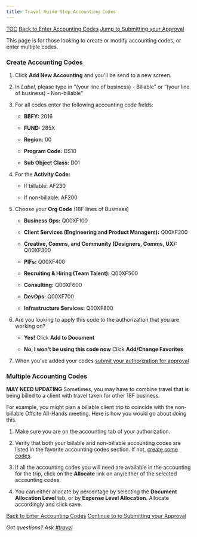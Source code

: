 ```yaml
---
title: Travel Guide Step Accounting Codes
---
```


[TOC](/travel-guide-table-of-contents)
[Back to Enter Accounting Codes](/travel-guide-3-approval/#enter-accounting-codes)
[Jump to Submitting your Approval](/travel-guide-3-approval/#submit-authorization-for-approval)

This page is for those looking to create or modify accounting codes, or enter multiple codes.

### Create Accounting Codes

1. Click **Add New Accounting** and you'll be send to a new screen.

2. In *Label*, please type in “(your line of business) - Billable” or “(your line of business) - Non-billable”

3. For all codes enter the following accounting code fields:

    * **BBFY:** 2016

    * **FUND:** 285X

    * **Region:** 00

    * **Program Code:** DS10

    * **Sub Object Class:** D01

4. For the **Activity Code:**

    * If billable: AF230

    * If non-billable: AF200

5. Choose your **Org Code** (18F lines of Business)
    * **Business Ops:** Q00XF100

    * **Client Services (Engineering and Product Managers):** Q00XF200

    * **Creative, Comms, and Community (Designers, Comms, UX):** Q00XF300

    * **PIFs:** Q00XF400

    * **Recruiting & Hiring (Team Talent):** Q00XF500

    * **Consulting:** Q00XF600

    * **DevOps:** Q00XF700

    * **Infrastructure Services:** Q00XF800

6. Are you looking to apply this code to the authorization that you are working on?
    * **Yes!** Click **Add to Document**

    * **No, I won't be using this code now** Click **Add/Change Favorites**

7. When you've added your codes [submit your authorization for approval](/travel-guide-3-approval/#submit-authorization-for-approval)

### Multiple Accounting Codes
**MAY NEED UPDATING**
Sometimes, you may have to combine travel that is being billed to a client with travel taken for other 18F business.

For example, you might plan a billable client trip to coincide with the non-billable Offsite All-Hands meeting. Here is how you would go about doing this.

1. Make sure you are on the accounting tab of your authorization.

2. Verify that both your billable and non-billable accounting codes are listed in the favorite accounting codes section. If not, [create some codes](#create-accounting-codes).

3. If all the accounting codes you will need are available in the accounting for the trip, click on the **Allocate** link on any/either of the selected accounting codes.

4. You can either allocate by percentage by selecting the **Document Allocation Level** tab, or by **Expense Level Allocation**. Allocate accordingly and click save.

[Back to Enter Accounting Codes](/travel-guide-3-approval/#enter-accounting-codes)
[Continue to to Submitting your Approval](/travel-guide-3-approval/#submit-authorization-for-approval)




*Got questions? Ask [#travel](https://18f.slack.com/messages/travel)*

